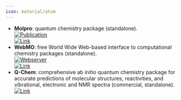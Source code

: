 ```yaml
---
icon: material/atom
---
```


- **Molpro**: quantum chemistry package (standalone).  
	[![Publication](https://img.shields.io/badge/Publication-Citations:2712-blue?style=for-the-badge&logo=bookstack)](https://doi.org/10.1002/wcms.82)  
	[![Link](https://img.shields.io/badge/Link-online-brightgreen?style=for-the-badge&logo=cachet&logoColor=65FF8F)](https://www.molpro.net/)  
- **WebMO**: free World Wide Web-based interface to computational chemistry packages (standalone).  
	[![Webserver](https://img.shields.io/badge/Webserver-online-brightgreen?style=for-the-badge&logo=cachet&logoColor=65FF8F)](https://www.webmo.net/index.html)  
	[![Link](https://img.shields.io/badge/Link-online-brightgreen?style=for-the-badge&logo=cachet&logoColor=65FF8F)](https://www.webmo.net/index.html)  
- **Q-Chem**: comprehensive ab initio quantum chemistry package for accurate predictions of molecular structures, reactivities, and vibrational, electronic and NMR spectra (commercial, standalone).  
	[![Link](https://img.shields.io/badge/Link-online-brightgreen?style=for-the-badge&logo=cachet&logoColor=65FF8F)](http://www.q-chem.com/)  
